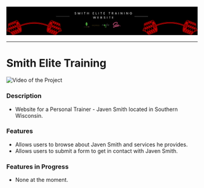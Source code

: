 
![Logo of the Project](public/img/banner.png)

---

# Smith Elite Training

![Video of the Project]()

### Description
- Website for a Personal Trainer - Javen Smith located in Southern Wisconsin.

### Features
- Allows users to browse about Javen Smith and services he provides.
- Allows users to submit a form to get in contact with Javen Smith. 


### Features in Progress
- None at the moment.







